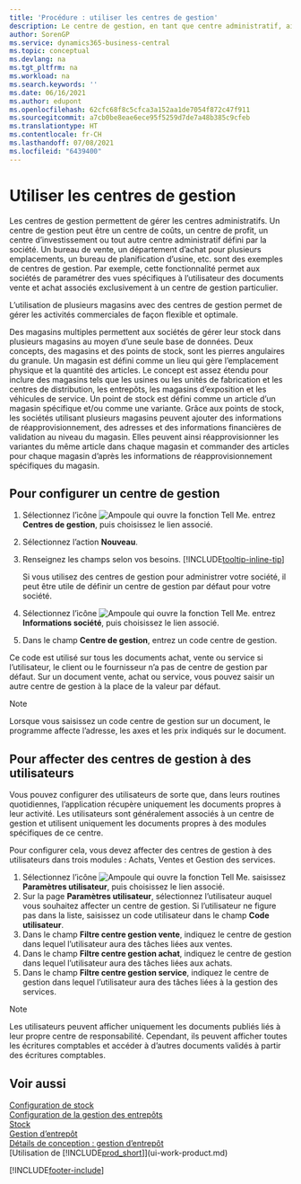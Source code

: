 ```yaml
---
title: 'Procédure : utiliser les centres de gestion'
description: Le centre de gestion, en tant que centre administratif, aide les entreprises à définir des vues spécifiques à l’utilisateur des documents vente et achat associés exclusivement d’un centre à l’autre.
author: SorenGP
ms.service: dynamics365-business-central
ms.topic: conceptual
ms.devlang: na
ms.tgt_pltfrm: na
ms.workload: na
ms.search.keywords: ''
ms.date: 06/16/2021
ms.author: edupont
ms.openlocfilehash: 62cfc68f8c5cfca3a152aa1de7054f872c47f911
ms.sourcegitcommit: a7cb0be8eae6ece95f5259d7de7a48b385c9cfeb
ms.translationtype: HT
ms.contentlocale: fr-CH
ms.lasthandoff: 07/08/2021
ms.locfileid: "6439400"
---
```

# <a name="work-with-responsibility-centers"></a>Utiliser les centres de gestion

Les centres de gestion permettent de gérer les centres administratifs. Un centre de gestion peut être un centre de coûts, un centre de profit, un centre d’investissement ou tout autre centre administratif défini par la société. Un bureau de vente, un département d’achat pour plusieurs emplacements, un bureau de planification d’usine, etc. sont des exemples de centres de gestion. Par exemple, cette fonctionnalité permet aux sociétés de paramétrer des vues spécifiques à l’utilisateur des documents vente et achat associés exclusivement à un centre de gestion particulier.  

L’utilisation de plusieurs magasins avec des centres de gestion permet de gérer les activités commerciales de façon flexible et optimale.

Des magasins multiples permettent aux sociétés de gérer leur stock dans plusieurs magasins au moyen d’une seule base de données. Deux concepts, des magasins et des points de stock, sont les pierres angulaires du granule. Un magasin est défini comme un lieu qui gère l’emplacement physique et la quantité des articles. Le concept est assez étendu pour inclure des magasins tels que les usines ou les unités de fabrication et les centres de distribution, les entrepôts, les magasins d’exposition et les véhicules de service. Un point de stock est défini comme un article d’un magasin spécifique et/ou comme une variante. Grâce aux points de stock, les sociétés utilisant plusieurs magasins peuvent ajouter des informations de réapprovisionnement, des adresses et des informations financières de validation au niveau du magasin. Elles peuvent ainsi réapprovisionner les variantes du même article dans chaque magasin et commander des articles pour chaque magasin d’après les informations de réapprovisionnement spécifiques du magasin.  

## <a name="to-set-up-a-responsibility-center"></a>Pour configurer un centre de gestion

1. Sélectionnez l’icône ![Ampoule qui ouvre la fonction Tell Me.](media/ui-search/search_small.png "Dites-moi ce que vous voulez faire") entrez **Centres de gestion**, puis choisissez le lien associé.  
2. Sélectionnez l’action **Nouveau**.  
3. Renseignez les champs selon vos besoins. [!INCLUDE[tooltip-inline-tip](includes/tooltip-inline-tip_md.md)]  

    Si vous utilisez des centres de gestion pour administrer votre société, il peut être utile de définir un centre de gestion par défaut pour votre société.
4. Sélectionnez l’icône ![Ampoule qui ouvre la fonction Tell Me.](media/ui-search/search_small.png "Dites-moi ce que vous voulez faire") entrez **Informations société**, puis choisissez le lien associé.
5. Dans le champ **Centre de gestion**, entrez un code centre de gestion.

Ce code est utilisé sur tous les documents achat, vente ou service si l’utilisateur, le client ou le fournisseur n’a pas de centre de gestion par défaut. Sur un document vente, achat ou service, vous pouvez saisir un autre centre de gestion à la place de la valeur par défaut.

> [!NOTE]  
> Lorsque vous saisissez un code centre de gestion sur un document, le programme affecte l’adresse, les axes et les prix indiqués sur le document.  

## <a name="to-assign-responsibility-centers-to-users"></a>Pour affecter des centres de gestion à des utilisateurs

Vous pouvez configurer des utilisateurs de sorte que, dans leurs routines quotidiennes, l’application récupère uniquement les documents propres à leur activité. Les utilisateurs sont généralement associés à un centre de gestion et utilisent uniquement les documents propres à des modules spécifiques de ce centre.  

Pour configurer cela, vous devez affecter des centres de gestion à des utilisateurs dans trois modules : Achats, Ventes et Gestion des services.  

1. Sélectionnez l’icône ![Ampoule qui ouvre la fonction Tell Me.](media/ui-search/search_small.png "Dites-moi ce que vous voulez faire") saisissez **Paramètres utilisateur**, puis choisissez le lien associé.  
2. Sur la page **Paramètres utilisateur**, sélectionnez l’utilisateur auquel vous souhaitez affecter un centre de gestion. Si l’utilisateur ne figure pas dans la liste, saisissez un code utilisateur dans le champ **Code utilisateur**.  
3. Dans le champ **Filtre centre gestion vente**, indiquez le centre de gestion dans lequel l’utilisateur aura des tâches liées aux ventes.  
4. Dans le champ **Filtre centre gestion achat**, indiquez le centre de gestion dans lequel l’utilisateur aura des tâches liées aux achats.  
5. Dans le champ **Filtre centre gestion service**, indiquez le centre de gestion dans lequel l’utilisateur aura des tâches liées à la gestion des services.  

> [!NOTE]  
> Les utilisateurs peuvent afficher uniquement les documents publiés liés à leur propre centre de responsabilité. Cependant, ils peuvent afficher toutes les écritures comptables et accéder à d’autres documents validés à partir des écritures comptables.

## <a name="see-also"></a>Voir aussi

[Configuration de stock](inventory-setup-inventory.md)  
[Configuration de la gestion des entrepôts](warehouse-setup-warehouse.md)  
[Stock](inventory-manage-inventory.md)  
[Gestion d’entrepôt](warehouse-manage-warehouse.md)  
[Détails de conception : gestion d’entrepôt](design-details-warehouse-management.md)  
[Utilisation de [!INCLUDE[prod_short](includes/prod_short.md)]](ui-work-product.md)  


[!INCLUDE[footer-include](includes/footer-banner.md)]